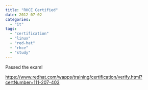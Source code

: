 ```yaml
---
title: "RHCE Certified"
date: 2012-07-02
categories: 
  - "it"
tags: 
  - "certification"
  - "linux"
  - "red-hat"
  - "rhce"
  - "study"
---
```


Passed the exam!

https://www.redhat.com/wapps/training/certification/verify.html?certNumber=111-207-403
